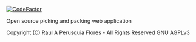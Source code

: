 [![CodeFactor](https://www.codefactor.io/repository/github/inikoo/pika/badge)](https://www.codefactor.io/repository/github/inikoo/pika)

Open source picking and packing web application

Copyright (C) Raul A Perusquia Flores - All Rights Reserved GNU AGPLv3
